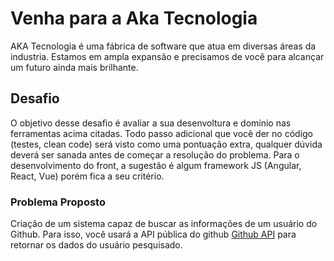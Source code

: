 # Venha para a Aka Tecnologia
AKA Tecnologia é uma fábrica de software que atua em diversas áreas da industria. Estamos em ampla expansão e precisamos de você para alcançar um futuro ainda mais brilhante.

## Desafio
O objetivo desse desafio é avaliar a sua desenvoltura e domínio nas ferramentas acima citadas. Todo passo adicional que você der no código (testes, clean code) será visto como uma pontuação extra, qualquer dúvida deverá ser sanada antes de começar a resolução do problema. Para o desenvolvimento do front, a sugestão é algum framework JS (Angular, React, Vue) porém fica a seu critério.

### Problema Proposto
Criação de um sistema capaz de buscar as informações de um usuário do Github. Para isso, você usará a API pública do github [Github API]( https://developer.github.com/v3/ ) para retornar os dados do usuário pesquisado.


